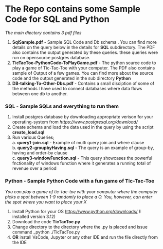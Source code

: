 # The Repo contains some Sample Code for SQL and Python
_The main diectory contains 3 pdf files_
1. **SqlSample.pdf**  - Sample SQL Code and Db schema . You can find more details on the query below in the details for **SQL** subdirectory. The PDF also contains the output generated by these queries. these queries were run on opensource postgres database.
2. **TicTacToe-PythonCode-ToPlayGame.pdf** - The python source code to play a game of Tic-Tac-Toe with your computer. The PDF also contains sample of Output of a few games. You can find more about the source code and the output generated in the sub directory **Python**
3. **DB-talking-To-Other-Dbs.pdf** - Contains a small disciption of some of the methods I have used to connect databases where data flows between one db to another.

### SQL - Sample SQLs and everything to run them
1. Install postgres database by downloading appropriate verison for your operating-system from _https://www.postgresql.org/download/_
2. Create schema and load the data used in the query by using the script **create_load.sql**
3. Run various Queries;</br>
     a. **query1-join.sql** - Example of multi query join and where clause</br>
     b. **query2-groupbyHaving.sql** - The query is an example of group-by, having and order-by clause</br>
     c. **query3-windowFunction.sql** - This query showcases the powerful fnctionality of windows function where it generates a running total of revenue over a period</br>

### Python - Sample Python Code with a fun game of Tic-Tac-Toe
_You can play a game of tic-tac-toe with your computer where the computer picks a spot between 1-9 randomly to place a O. You, however, can enter the spot where you want to place your X_
1. Install Python for your OS https://www.python.org/downloads/ (I installed version 3.12)
2. Download the code **TicTacToe.py**
3. Change directory to the directory where the .py is placed and issue command _python ./TicTacToe.py
4. **OR** install VsCode, Jupyter or any other IDE and run the file directly from the IDE
